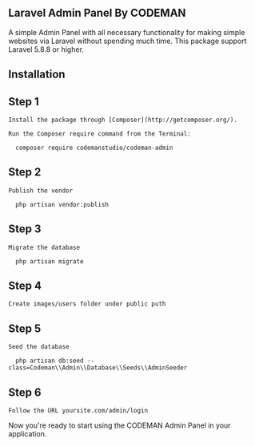 ## Laravel Admin Panel By CODEMAN

A simple Admin Panel with all necessary functionality for making simple websites via Laravel without spending much time.
This package support Laravel 5.8.8 or higher.

## Installation

  ## Step 1

    Install the package through [Composer](http://getcomposer.org/). 

    Run the Composer require command from the Terminal:

      composer require codemanstudio/codeman-admin

  ## Step 2
    
    Publish the vendor
  
      php artisan vendor:publish
     
  ## Step 3
    
    Migrate the database
  
      php artisan migrate
  
  ## Step 4
    
    Create images/users folder under public puth

  ## Step 5
    
    Seed the database
  
      php artisan db:seed --class=Codeman\\Admin\\Database\\Seeds\\AdminSeeder
  
  ## Step 6
    
    Follow the URL yoursite.com/admin/login
      
Now you're ready to start using the CODEMAN Admin Panel in your application.


